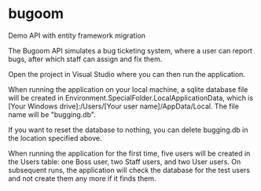 # bugoom
Demo API with entity framework migration

The Bugoom API simulates a bug ticketing system, where a user can report bugs, after which staff can assign and fix them.

Open the project in Visual Studio where you can then run the application.

When running the application on your local machine, a sqlite database file will be created in Environment.SpecialFolder.LocalApplicationData, which is [Your Windows drive]:/Users/[Your user name]/AppData/Local. The file name will be "bugging.db".

If you want to reset the database to nothing, you can delete bugging.db in the location specified above.

When running the application for the first time, five users will be created in the Users table: one Boss user, two Staff users, and two User users. On subsequent runs, the application will check the database for the test users and not create them any more if it finds them.
